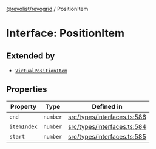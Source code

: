 [@revolist/revogrid](README.md) / PositionItem

# Interface: PositionItem

## Extended by

- [`VirtualPositionItem`](Interface.VirtualPositionItem.md)

## Properties

| Property | Type | Defined in |
| ------ | ------ | ------ |
| `end` | `number` | [src/types/interfaces.ts:586](https://github.com/revolist/revogrid/blob/ec9aef33f9c1bf72c73d96c05d2eb8650d7cd25f/src/types/interfaces.ts#L586) |
| `itemIndex` | `number` | [src/types/interfaces.ts:584](https://github.com/revolist/revogrid/blob/ec9aef33f9c1bf72c73d96c05d2eb8650d7cd25f/src/types/interfaces.ts#L584) |
| `start` | `number` | [src/types/interfaces.ts:585](https://github.com/revolist/revogrid/blob/ec9aef33f9c1bf72c73d96c05d2eb8650d7cd25f/src/types/interfaces.ts#L585) |
